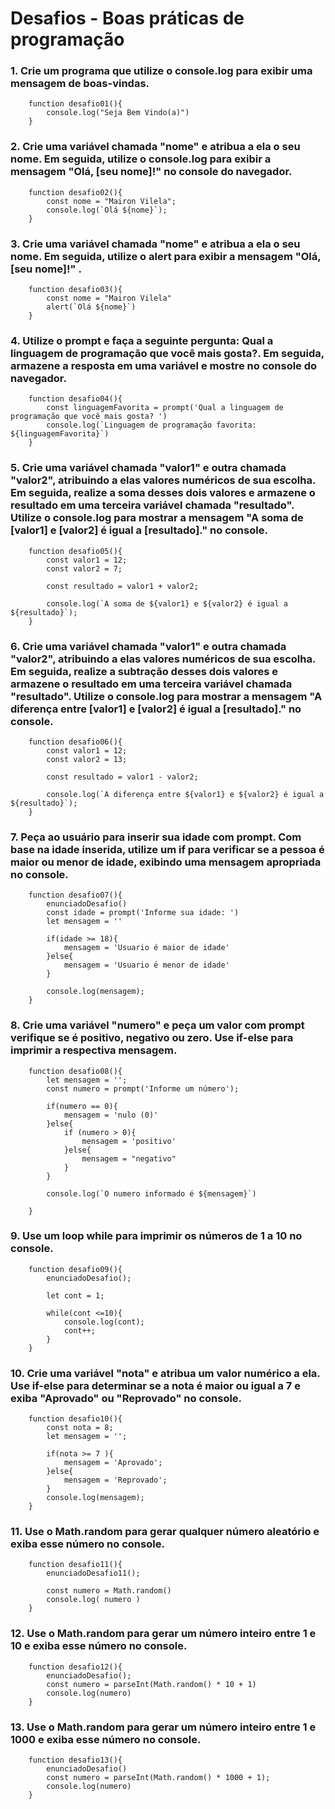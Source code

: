 
#  Desafios - Boas práticas de programação

### 1. Crie um programa que utilize o console.log para exibir uma mensagem de boas-vindas.
    
        function desafio01(){
            console.log("Seja Bem Vindo(a)")
        }
     
### 2. Crie uma variável chamada "nome" e atribua a ela o seu nome. Em seguida, utilize o console.log para exibir a mensagem "Olá, [seu nome]!" no console do navegador.
    
        function desafio02(){
            const nome = "Mairon Vilela";
            console.log(`Olá ${nome}`);
        }
    
### 3. Crie uma variável chamada "nome" e atribua a ela o seu nome. Em seguida, utilize o alert para exibir a mensagem "Olá, [seu nome]!" .
    
        function desafio03(){
            const nome = "Mairon Vilela"
            alert(`Olá ${nome}`)
        }
    
### 4. Utilize o prompt e faça a seguinte pergunta: Qual a linguagem de programação que você mais gosta?. Em seguida, armazene a resposta em uma variável e mostre no console do navegador.
    
        function desafio04(){
            const linguagemFavorita = prompt('Qual a linguagem de programação que você mais gosta? ')
            console.log(`Linguagem de programação favorita: ${linguagemFavorita}`)
        }
    
### 5. Crie uma variável chamada "valor1" e outra chamada "valor2", atribuindo a elas valores numéricos de sua escolha. Em seguida, realize a soma desses dois valores e armazene o resultado em uma terceira variável chamada "resultado". Utilize o console.log para mostrar a mensagem "A soma de [valor1] e [valor2] é igual a [resultado]." no console.
    
        function desafio05(){
            const valor1 = 12;
            const valor2 = 7;

            const resultado = valor1 + valor2;

            console.log(`A soma de ${valor1} e ${valor2} é igual a ${resultado}`);
        }
    
### 6. Crie uma variável chamada "valor1" e outra chamada "valor2", atribuindo a elas valores numéricos de sua escolha. Em seguida, realize a subtração desses dois valores e armazene o resultado em uma terceira variável chamada "resultado". Utilize o console.log para mostrar a mensagem "A diferença entre [valor1] e [valor2] é igual a [resultado]." no console.
    
        function desafio06(){
            const valor1 = 12;
            const valor2 = 13;

            const resultado = valor1 - valor2;

            console.log(`A diferença entre ${valor1} e ${valor2} é igual a ${resultado}`);
        }
    
### 7. Peça ao usuário para inserir sua idade com prompt. Com base na idade inserida, utilize um if para verificar se a pessoa é maior ou menor de idade, exibindo uma mensagem apropriada no console.
    
        function desafio07(){
            enunciadoDesafio()
            const idade = prompt('Informe sua idade: ')
            let mensagem = ''

            if(idade >= 18){
                mensagem = 'Usuario é maior de idade'
            }else{
                mensagem = 'Usuario é menor de idade'
            }
            
            console.log(mensagem);
        }
    
### 8. Crie uma variável "numero" e peça um valor com prompt verifique se é positivo, negativo ou zero. Use if-else para imprimir a respectiva mensagem.
    
        function desafio08(){
            let mensagem = '';
            const numero = prompt('Informe um número');

            if(numero == 0){
                mensagem = 'nulo (0)'
            }else{
                if (numero > 0){
                    mensagem = 'positivo'
                }else{
                    mensagem = "negativo"
                }
            }

            console.log(`O numero informado é ${mensagem}`)

        }
    
    
### 9. Use um loop while para imprimir os números de 1 a 10 no console.
    
        function desafio09(){
            enunciadoDesafio();

            let cont = 1;

            while(cont <=10){
                console.log(cont);
                cont++;
            }
        }
    
### 10. Crie uma variável "nota" e atribua um valor numérico a ela. Use if-else para determinar se a nota é maior ou igual a 7 e exiba "Aprovado" ou "Reprovado" no console.
    
        function desafio10(){
            const nota = 8;
            let mensagem = '';

            if(nota >= 7 ){
                mensagem = 'Aprovado';
            }else{
                mensagem = 'Reprovado';
            }
            console.log(mensagem);
        }
    
### 11. Use o Math.random para gerar qualquer número aleatório e exiba esse número no console.
    
        function desafio11(){
            enunciadoDesafio11();
        
            const numero = Math.random()
            console.log( numero )
        }
    
### 12. Use o Math.random para gerar um número inteiro entre 1 e 10 e exiba esse número no console.
    
        function desafio12(){
            enunciadoDesafio();
            const numero = parseInt(Math.random() * 10 + 1)
            console.log(numero)
        }
    

### 13. Use o Math.random para gerar um número inteiro entre 1 e 1000 e exiba esse número no console.
    
        function desafio13(){
            enunciadoDesafio()
            const numero = parseInt(Math.random() * 1000 + 1);
            console.log(numero)
        }
    
